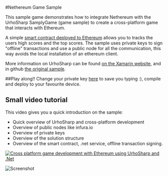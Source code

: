 #Nethereum Game Sample

This sample game demonstrates how to integrate Nethereum with the UrhoSharp SamplyGame (game sample) to create a cross-platform game that interacts with Ethereum.

A simple [smart contract deployed to Ethereum](https://github.com/Nethereum/Nethereum.Game.Sample/blob/master/Core/Ethereum/contracts/PlayerScore.sol) allows you to tracks the users high scores and the top scores. The sample uses private keys to sign "offline" transactions and use a public node for all the communication, this way avoids the local installation of an ethereum client.

More information on UrhoSharp can be found [on the Xamarin website](https://developer.xamarin.com/guides/cross-platform/urho/introduction/), and in github [the original sample](https://github.com/xamarin/urho-samples/tree/master/SamplyGame).

##Play along!!
Change your private key [here](https://github.com/Nethereum/Nethereum.Game.Sample/blob/master/Core/Ethereum/GameScoreService.cs#L25) to save you typing :), compile and deploy to your favourite device.

## Small video tutorial
This video gives you a quick introduction on the sample:

* Quick overview of UrhoSharp and cross-platform development
* Overview of public nodes like infura.io
* Overview of private keys
* Overview of the solution structure
* Overview of the smart contract, .net service, offline transaction signing.

[![Cross platform game development with Ethereum using UrhoSharp and .Net](http://img.youtube.com/vi/WtpmCmP11Iw/0.jpg)](https://www.youtube.com/watch?v=WtpmCmP11Iw "Cross platform game development with Ethereum using UrhoSharp and .Net")

![Screenshot](Screenshots/Video.gif)
